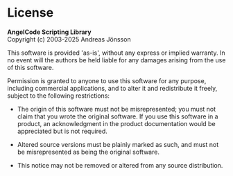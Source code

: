 # License

**AngelCode Scripting Library**  
Copyright (c) 2003-2025 Andreas Jönsson

This software is provided 'as-is', without any express or implied
warranty. In no event will the authors be held liable for any
damages arising from the use of this software.

Permission is granted to anyone to use this software for any
purpose, including commercial applications, and to alter it and
redistribute it freely, subject to the following restrictions:
 
 - The origin of this software must not be misrepresented; you
   must not claim that you wrote the original software. If you use
   this software in a product, an acknowledgment in the product
   documentation would be appreciated but is not required.

 - Altered source versions must be plainly marked as such, and
   must not be misrepresented as being the original software.

 - This notice may not be removed or altered from any source
   distribution.

